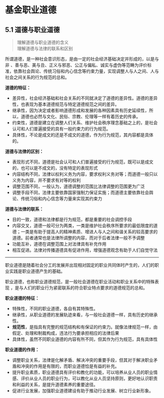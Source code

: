 # 基金职业道德

## 5.1 道德与职业道德

> 理解道德与职业道德的含义  
> 理解道德与法律的联系和区别

所谓道德，是一种社会意识形态，是由一定的社会经济基础决定并形成的，以是与非 、善与恶、美与丑、正义与邪恶、公正与偏私、诚实与虚伪等范畴为评价标准，依靠社会舆论、传统习俗和内心信念等约束力量，实现调整人与人之间、人与社会之间关系的行为规范的总和。

**道德的特征：**
- 差异性，社会经济基础和社会关系的不同就决定了道德的差异性。道德的差异性，也表现为基本道德规范与特定道德规范之间的差异。
- 继承性，因为决定或者影响道德形成和发展的各种因素具有历史延续性，所以，道德也必然与文化、民俗、宗教、伦理等一样有着历史的传承。
- 约束性，道德是建立在调整人们关系、维护社会秩序理念基础之上的，是社会认可和人们普遍接受的具有一般约束力的行为规范。
- 具体性，不论是成文的还是不成文的道德，作为行为规范，其内容都是具体的。

**道德与法律的区别：**
- 表现形式不同，道德是社会认可和人们普遍接受的行为规范，既可以是成文的，也可以是不成文的，没有特定的表现形式
- 内容结构不同，法律以权利义务为内容，要求权利义务对等；而道德一般只以义务为内容，并不要求有对等的权利
- 调整范围不同，一般认为，道德调整的范围比法律调整的范围更为广泛
- 调整手段不同，法律主要依靠国家强制力保证实施；而道德主要依靠社会舆论、传统习俗和内心信念等力量来实现其约束力

**道德与法律的联系：**
- 目的一致，道德和法律都是行为规范，都是重要的社会调控手段
- 内容交叉，道德一般可分为两类，一类是维护社会秩序所要求的最低限度的道德；一类是有助于提高人的精神素质、增进人与人之间和谐关系的较高要求的道德。前者通常也是法律所调整的内容，而对于后者法律一般不予调整
- 功能互补，道德在调整范围上对法律具有补充作用
- 相互促进。法律对传播道德具有促进作用，增强道德观念有助于人们自觉守法

***

职业道德是随着社会分工的发展并出现相对固定的职业共同体时产生的，人们的职业实践是职业道德产生的基础。

职业道德，也称职业道德规范，是一般社会道德在职业活动和职业关系中的特殊表现 ，是与人们的职业行为紧密联系的符合职业特点要求的道德规范的总和。

**职业道德的特征：**
- 特殊性，不同的职业道德，各自有其特殊性。
- 继承性，从职业道德的发展轨迹来看，与一般社会道德一样，具有历史的继承性。
- **规范性**，是指具有完整的规范结构和有保证的约束力。就像法律规范一样，由假定、处理和制裁构成，违法行为要承担相应的法律后果
- 具体性，虽然不同职业道德的内容有所不同，但其作为行为规范，具有具体性

**职业道德的作用：**
- 调整职业关系，法律是化解矛盾、解决冲突的重要手段，但其对于解决职业矛盾和冲突的作用是有限的，而职业道德恰是有益的补充。
- 提升职业素质，职业道德具有评价和教化的功能，可以培养从业人员的职业情感、评价从业人员的职业行为，可以教化从业人员坚持原则，更好地认识职责和利益的关系，是提升道德素养的重要途径。
- 促进行业发展，加强职业道德建设有助于推动行业发展、树立行业新形象。
